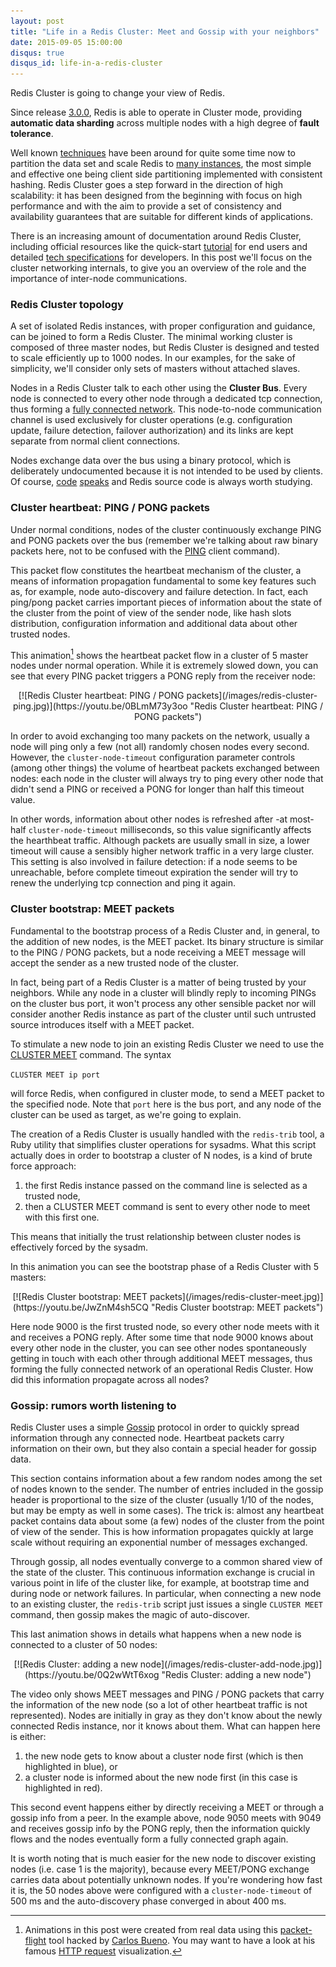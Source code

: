 ```yaml
---
layout: post
title: "Life in a Redis Cluster: Meet and Gossip with your neighbors"
date: 2015-09-05 15:00:00
disqus: true
disqus_id: life-in-a-redis-cluster
---
```


Redis Cluster is going to change your view of Redis.

Since release [3.0.0](https://groups.google.com/d/msg/redis-db/dO0bFyD_THQ/Uoo2GjIx6qgJ), Redis is able to operate in Cluster mode, providing **automatic data sharding** across multiple nodes with a high degree of **fault tolerance**.

Well known [techniques](http://redis.io/topics/partitioning) have been around for quite some time now to partition the data set and scale Redis to [many instances](http://highscalability.com/blog/2014/8/27/the-12m-opssec-redis-cloud-cluster-single-server-unbenchmark.html), the most simple and effective one being client side partitioning implemented with consistent hashing. Redis Cluster goes a step forward in the direction of high scalability: it has been designed from the beginning with focus on high performance and with the aim to provide a set of consistency and availability guarantees that are suitable for different kinds of applications.

There is an increasing amount of documentation around Redis Cluster, including official resources like the quick-start [tutorial](http://redis.io/topics/cluster-tutorial) for end users and detailed [tech specifications](http://redis.io/topics/cluster-spec) for developers. In this post we'll focus on the cluster networking internals, to give you an overview of the role and the importance of inter-node communications.

### Redis Cluster topology ###

A set of isolated Redis instances, with proper configuration and guidance, can be joined to form a Redis Cluster. The minimal working cluster is composed of three master nodes, but Redis Cluster is designed and tested to scale efficiently up to 1000 nodes. In our examples, for the sake of simplicity, we'll consider only sets of masters without attached slaves.

Nodes in a Redis Cluster talk to each other using the **Cluster Bus**. Every node is connected to every other node through a dedicated tcp connection, thus forming a [fully connected network](https://en.wikipedia.org/wiki/Network_topology#Mesh). This node-to-node communication channel is used exclusively for cluster operations (e.g. configuration update, failure detection, failover authorization) and its links are kept separate from normal client connections.

Nodes exchange data over the bus using a binary protocol, which is deliberately undocumented because it is not intended to be used by clients. Of course, [code](https://github.com/antirez/redis/blob/unstable/src/cluster.h) [speaks](https://github.com/antirez/redis/blob/unstable/src/cluster.c) and Redis source code is always worth studying.

### Cluster heartbeat: PING / PONG packets ###

Under normal conditions, nodes of the cluster continuously exchange PING and PONG packets over the bus (remember we're talking about raw binary packets here, not to be confused with the [PING](http://redis.io/commands/ping) client command).

This packet flow constitutes the heartbeat mechanism of the cluster, a means of information propagation fundamental to some key features such as, for example, node auto-discovery and failure detection. In fact, each ping/pong packet carries important pieces of information about the state of the cluster from the point of view of the sender node, like hash slots distribution, configuration information and additional data about other trusted nodes.

This animation[^animation] shows the heartbeat packet flow in a cluster of 5 master nodes under normal operation. While it is extremely slowed down, you can see that every PING packet triggers a PONG reply from the receiver node:

<div style="text-align: center;" markdown="1">
[![Redis Cluster heartbeat: PING / PONG packets](/images/redis-cluster-ping.jpg)](https://youtu.be/0BLmM73y3oo "Redis Cluster heartbeat: PING / PONG packets")
</div>

In order to avoid exchanging too many packets on the network, usually a node will ping only a few (not all) randomly chosen nodes every second. However, the `cluster-node-timeout` configuration parameter controls (among other things) the volume of heartbeat packets exchanged between nodes: each node in the cluster will always try to ping every other node that didn't send a PING or received a PONG for longer than half this timeout value.

In other words, information about other nodes is refreshed after -at most- half `cluster-node-timeout` milliseconds, so this value significantly affects the hearthbeat traffic. Although packets are usually small in size, a lower timeout will cause a sensibly higher network traffic in a very large cluster. This setting is also involved in failure detection: if a node seems to be unreachable, before complete timeout expiration the sender will try to renew the underlying tcp connection and ping it again.

### Cluster bootstrap: MEET packets ###

Fundamental to the bootstrap process of a Redis Cluster and, in general, to the addition of new nodes, is the MEET packet. Its binary structure is similar to the PING / PONG packets, but a node receiving a MEET message will accept the sender as a new trusted node of the cluster.

In fact, being part of a Redis Cluster is a matter of being trusted by your neighbors. While any node in a cluster will blindly reply to incoming PINGs on the cluster bus port, it won't process any other sensible packet nor will consider another Redis instance as part of the cluster until such untrusted source introduces itself with a MEET packet.

To stimulate a new node to join an existing Redis Cluster we need to use the [CLUSTER MEET](http://redis.io/commands/cluster-meet) command. The syntax

`CLUSTER MEET ip port`

will force Redis, when configured in cluster mode, to send a MEET packet to the specified node. Note that `port` here is the bus port, and any node of the cluster can be used as target, as we're going to explain.

The creation of a Redis Cluster is usually handled with the `redis-trib` tool, a Ruby utility that simplifies cluster operations for sysadms. What this script actually does in order to bootstrap a cluster of N nodes, is a kind of brute force approach:

1. the first Redis instance passed on the command line is selected as a trusted node,
2. then a CLUSTER MEET command is sent to every other node to meet with this first one.

This means that initially the trust relationship between cluster nodes is effectively forced by the sysadm.

In this animation you can see the bootstrap phase of a Redis Cluster with 5 masters:

<div style="text-align: center;" markdown="1">
[![Redis Cluster bootstrap: MEET packets](/images/redis-cluster-meet.jpg)](https://youtu.be/JwZnM4sh5CQ "Redis Cluster bootstrap: MEET packets")
</div>

Here node 9000 is the first trusted node, so every other node meets with it and receives a PONG reply. After some time that node 9000 knows about every other node in the cluster, you can see other nodes spontaneously getting in touch with each other through additional MEET messages, thus forming the fully connected network of an operational Redis Cluster. How did this information propagate across all nodes?

### Gossip: rumors worth listening to ###

Redis Cluster uses a simple [Gossip](https://en.wikipedia.org/wiki/Gossip_protocol) protocol in order to quickly spread information through any connected node. Heartbeat packets carry information on their own, but they also contain a special header for gossip data.

This section contains information about a few random nodes among the set of nodes known to the sender. The number of entries included in the gossip header is proportional to the size of the cluster (usually 1/10 of the nodes, but may be empty as well in some cases). The trick is: almost any heartbeat packet contains data about some (a few) nodes of the cluster from the point of view of the sender. This is how information propagates quickly at large scale without requiring an exponential number of messages exchanged.

Through gossip, all nodes eventually converge to a common shared view of the state of the cluster. This continuous information exchange is crucial in various point in life of the cluster like, for example, at bootstrap time and during node or network failures. In particular, when connecting a new node to an existing cluster, the `redis-trib` script just issues a single `CLUSTER MEET` command, then gossip makes the magic of auto-discover.

This last animation shows in details what happens when a new node is connected to a cluster of 50 nodes:

<div style="text-align: center;" markdown="1">
[![Redis Cluster: adding a new node](/images/redis-cluster-add-node.jpg)](https://youtu.be/0Q2wWtT6xog "Redis Cluster: adding a new node")
</div>

The video only shows MEET messages and PING / PONG packets that carry the information of the new node (so a lot of other heartbeat traffic is not represented). Nodes are initially in gray as they don't know about the newly connected Redis instance, nor it knows about them. What can happen here is either:

1. the new node gets to know about a cluster node first (which is then highlighted in blue), or
2. a cluster node is informed about the new node first (in this case is highlighted in red).

This second event happens either by directly receiving a MEET or through a gossip info from a peer. In the example above, node 9050 meets with 9049 and receives gossip info by the PONG reply, then the information quickly flows and the nodes eventually form a fully connected graph again.

It is worth noting that is much easier for the new node to discover existing nodes (i.e. case 1 is the majority), because every MEET/PONG exchange carries data about potentially unknown nodes. If you're wondering how fast it is, the 50 nodes above were configured with a `cluster-node-timeout` of 500 ms and the auto-discovery phase converged in about 400 ms.

[^animation]: Animations in this post were created from real data using this [packet-flight](https://github.com/aristus/packet-flight) tool hacked by [Carlos Bueno](https://vimeo.com/carlosb). You may want to have a look at his famous [HTTP request](https://vimeo.com/14439742) visualization.
